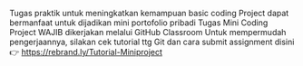 Tugas praktik untuk meningkatkan kemampuan basic coding
Project dapat bermanfaat untuk dijadikan mini portofolio pribadi
Tugas Mini Coding Project WAJIB dikerjakan melalui GitHub Classroom
Untuk mempermudah pengerjaannya, silakan cek tutorial ttg Git dan cara submit assignment disini 👉 https://rebrand.ly/Tutorial-Miniproject

